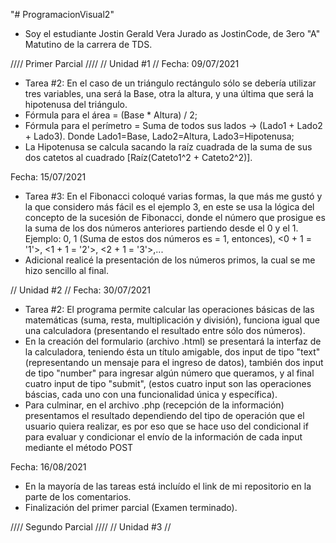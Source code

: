 "# ProgramacionVisual2" 
- Soy el estudiante Jostin Gerald Vera Jurado as JostinCode, de 3ero "A" Matutino de la carrera de TDS.


//// Primer Parcial ////
// Unidad #1 //
Fecha: 09/07/2021
- Tarea #2: En el caso de un triángulo rectángulo sólo se debería utilizar tres variables, 
una será la Base, otra la altura, y una última que será la hipotenusa del triángulo.
- Fórmula para el área = (Base * Altura) / 2;
- Fórmula para el perímetro = Suma de todos sus lados -> (Lado1 + Lado2 + Lado3). Donde Lado1=Base, Lado2=Altura, Lado3=Hipotenusa;
- La Hipotenusa se calcula sacando la raíz cuadrada de la suma de sus dos catetos al cuadrado [Raíz(Cateto1^2 + Cateto2^2)].

Fecha: 15/07/2021
- Tarea #3: En el Fibonacci coloqué varias formas, la que más me gustó y la que considero más fácil es el ejemplo 3,
en este se usa la lógica del concepto de la sucesión de Fibonacci, donde el número que prosigue es la suma de los dos números anteriores
partiendo desde el 0 y el 1. Ejemplo: 0, 1 (Suma de estos dos números es = 1, entonces), <0 + 1 = '1'>, <1 + 1 = '2'>, <2 + 1 = '3'>,...
- Adicional realicé la presentación de los números primos, la cual se me hizo sencillo al final.

// Unidad #2 //
Fecha: 30/07/2021
- Tarea #2: El programa permite calcular las operaciones básicas de las matemáticas (suma, resta, multiplicación y división),
funciona igual que una calculadora (presentando el resultado entre sólo dos números).
- En la creación del formulario (archivo .html) se presentará la interfaz de la calculadora, teniendo ésta un título amigable,
dos input de tipo "text" (representando un mensaje para el ingreso de datos), también dos input de tipo "number" para ingresar algún número que queramos,
y al final cuatro input de tipo "submit", (estos cuatro input son las operaciones báscias, cada uno con una funcionalidad única y específica).
- Para culminar, en el archivo .php (recepción de la información) presentamos el resultado dependiendo del tipo de operación que el usuario quiera realizar,
es por eso que se hace uso del condicional if para evaluar y condicionar el envío de la información de cada input mediante el método POST

Fecha: 16/08/2021
- En la mayoría de las tareas está incluído el link de mi repositorio en la parte de los comentarios.
- Finalización del primer parcial (Examen terminado).


//// Segundo Parcial ////
// Unidad #3 //
